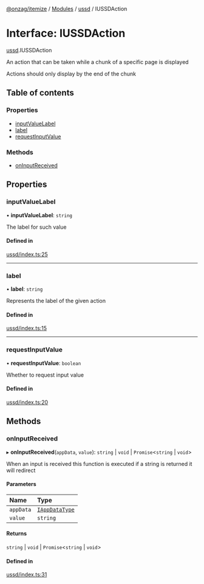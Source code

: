 [@onzag/itemize](../README.md) / [Modules](../modules.md) / [ussd](../modules/ussd.md) / IUSSDAction

# Interface: IUSSDAction

[ussd](../modules/ussd.md).IUSSDAction

An action that can be taken while a chunk of a specific page
is displayed

Actions should only display by the end of the chunk

## Table of contents

### Properties

- [inputValueLabel](ussd.IUSSDAction.md#inputvaluelabel)
- [label](ussd.IUSSDAction.md#label)
- [requestInputValue](ussd.IUSSDAction.md#requestinputvalue)

### Methods

- [onInputReceived](ussd.IUSSDAction.md#oninputreceived)

## Properties

### inputValueLabel

• **inputValueLabel**: `string`

The label for such value

#### Defined in

[ussd/index.ts:25](https://github.com/onzag/itemize/blob/f2db74a5/ussd/index.ts#L25)

___

### label

• **label**: `string`

Represents the label of the given action

#### Defined in

[ussd/index.ts:15](https://github.com/onzag/itemize/blob/f2db74a5/ussd/index.ts#L15)

___

### requestInputValue

• **requestInputValue**: `boolean`

Whether to request input value

#### Defined in

[ussd/index.ts:20](https://github.com/onzag/itemize/blob/f2db74a5/ussd/index.ts#L20)

## Methods

### onInputReceived

▸ **onInputReceived**(`appData`, `value`): `string` \| `void` \| `Promise`<`string` \| `void`\>

When an input is received this function is executed
if a string is returned it will redirect

#### Parameters

| Name | Type |
| :------ | :------ |
| `appData` | [`IAppDataType`](server.IAppDataType.md) |
| `value` | `string` |

#### Returns

`string` \| `void` \| `Promise`<`string` \| `void`\>

#### Defined in

[ussd/index.ts:31](https://github.com/onzag/itemize/blob/f2db74a5/ussd/index.ts#L31)
